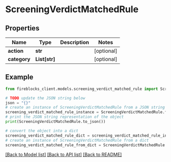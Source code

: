 # ScreeningVerdictMatchedRule


## Properties

Name | Type | Description | Notes
------------ | ------------- | ------------- | -------------
**action** | **str** |  | [optional] 
**category** | **List[str]** |  | [optional] 

## Example

```python
from fireblocks_client.models.screening_verdict_matched_rule import ScreeningVerdictMatchedRule

# TODO update the JSON string below
json = "{}"
# create an instance of ScreeningVerdictMatchedRule from a JSON string
screening_verdict_matched_rule_instance = ScreeningVerdictMatchedRule.from_json(json)
# print the JSON string representation of the object
print(ScreeningVerdictMatchedRule.to_json())

# convert the object into a dict
screening_verdict_matched_rule_dict = screening_verdict_matched_rule_instance.to_dict()
# create an instance of ScreeningVerdictMatchedRule from a dict
screening_verdict_matched_rule_from_dict = ScreeningVerdictMatchedRule.from_dict(screening_verdict_matched_rule_dict)
```
[[Back to Model list]](../README.md#documentation-for-models) [[Back to API list]](../README.md#documentation-for-api-endpoints) [[Back to README]](../README.md)


